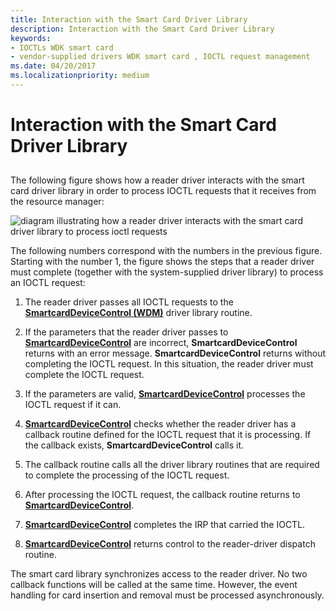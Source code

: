 ```yaml
---
title: Interaction with the Smart Card Driver Library
description: Interaction with the Smart Card Driver Library
keywords:
- IOCTLs WDK smart card
- vendor-supplied drivers WDK smart card , IOCTL request management
ms.date: 04/20/2017
ms.localizationpriority: medium
---
```


# Interaction with the Smart Card Driver Library


## <span id="_ntovr_interaction_with_the_smart_card_driver_library"></span><span id="_NTOVR_INTERACTION_WITH_THE_SMART_CARD_DRIVER_LIBRARY"></span>


The following figure shows how a reader driver interacts with the smart card driver library in order to process IOCTL requests that it receives from the resource manager:

![diagram illustrating how a reader driver interacts with the smart card driver library to process ioctl requests ](images/memnum3.png)

The following numbers correspond with the numbers in the previous figure. Starting with the number 1, the figure shows the steps that a reader driver must complete (together with the system-supplied driver library) to process an IOCTL request:

1.  The reader driver passes all IOCTL requests to the [**SmartcardDeviceControl (WDM)**](/previous-versions/ff548939(v=vs.85)) driver library routine.

2.  If the parameters that the reader driver passes to [**SmartcardDeviceControl**](/previous-versions/ff548939(v=vs.85)) are incorrect, **SmartcardDeviceControl** returns with an error message. **SmartcardDeviceControl** returns without completing the IOCTL request. In this situation, the reader driver must complete the IOCTL request.

3.  If the parameters are valid, [**SmartcardDeviceControl**](/previous-versions/ff548939(v=vs.85)) processes the IOCTL request if it can.

4.  [**SmartcardDeviceControl**](/previous-versions/ff548939(v=vs.85)) checks whether the reader driver has a callback routine defined for the IOCTL request that it is processing. If the callback exists, **SmartcardDeviceControl** calls it.

5.  The callback routine calls all the driver library routines that are required to complete the processing of the IOCTL request.

6.  After processing the IOCTL request, the callback routine returns to [**SmartcardDeviceControl**](/previous-versions/ff548939(v=vs.85)).

7.  [**SmartcardDeviceControl**](/previous-versions/ff548939(v=vs.85)) completes the IRP that carried the IOCTL.

8.  [**SmartcardDeviceControl**](/previous-versions/ff548939(v=vs.85)) returns control to the reader-driver dispatch routine.

The smart card library synchronizes access to the reader driver. No two callback functions will be called at the same time. However, the event handling for card insertion and removal must be processed asynchronously.

 

